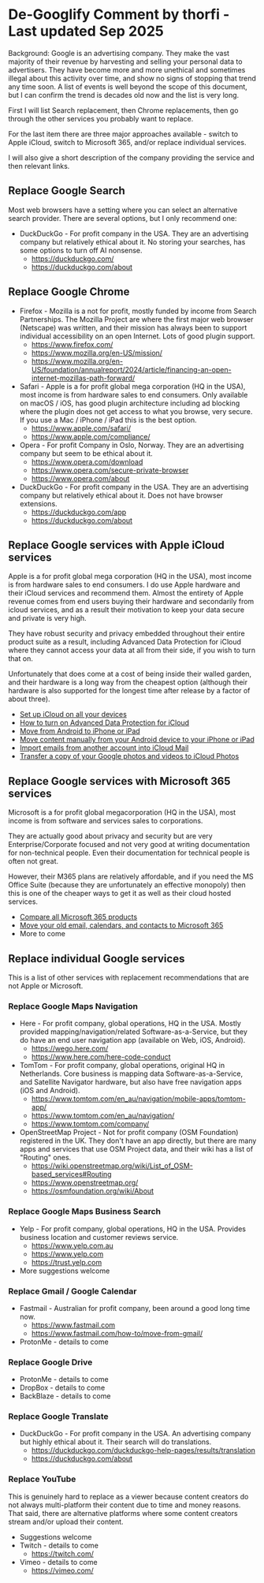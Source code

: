 # De-Googlify Comment by thorfi - Last updated Sep 2025

Background: Google is an advertising company. They make the vast majority of their revenue by harvesting and selling your personal data to advertisers. They have become more and more unethical and sometimes illegal about this activity over time, and show no signs of stopping that trend any time soon. A list of events is well beyond the scope of this document, but I can confirm the trend is decades old now and the list is very long.

First I will list Search replacement, then Chrome replacements, then go through the other services you probably want to replace.

For the last item there are three major approaches available - switch to Apple iCloud, switch to Microsoft 365, and/or replace individual services.

I will also give a short description of the company providing the service and then relevant links.

## Replace Google Search

Most web browsers have a setting where you can select an alternative search provider. There are several options, but I only recommend one:

- DuckDuckGo - For profit company in the USA. They are an advertising company but relatively ethical about it. No storing your searches, has some options to turn off AI nonsense.
    - <https://duckduckgo.com/>
    - <https://duckduckgo.com/about>

## Replace Google Chrome

- Firefox - Mozilla is a not for profit, mostly funded by income from Search Partnerships. The Mozilla Project are where the first major web browser (Netscape) was written, and their mission has always been to support individual accessibility on an open Internet. Lots of good plugin support.
    - <https://www.firefox.com/>
    - <https://www.mozilla.org/en-US/mission/>
    - <https://www.mozilla.org/en-US/foundation/annualreport/2024/article/financing-an-open-internet-mozillas-path-forward/>
- Safari - Apple is a for profit global mega corporation (HQ in the USA), most income is from hardware sales to end consumers. Only available on macOS / iOS, has good plugin architecture including ad blocking where the plugin does not get access to what you browse, very secure. If you use a Mac / iPhone / iPad this is the best option.
    - <https://www.apple.com/safari/>
    - <https://www.apple.com/compliance/>
- Opera - For profit Company in Oslo, Norway. They are an advertising company but seem to be ethical about it.
    - <https://www.opera.com/download>
    - <https://www.opera.com/secure-private-browser>
    - <https://www.opera.com/about>
- DuckDuckGo - For profit company in the USA. They are an advertising company but relatively ethical about it. Does not have browser extensions.
    - <https://duckduckgo.com/app>
    - <https://duckduckgo.com/about>

## Replace Google services with Apple iCloud services

Apple is a for profit global mega corporation (HQ in the USA), most income is from hardware sales to end consumers. I do use Apple hardware and their iCloud services and recommend them. Almost the entirety of Apple revenue comes from end users buying their hardware and secondarily from icloud services, and as a result their motivation to keep your data secure and private is very high.

They have robust security and privacy embedded throughout their entire product suite as a result, including Advanced Data Protection for iCloud where they cannot access your data at all from their side, if you wish to turn that on.

Unfortunately that does come at a cost of being inside their walled garden, and their hardware is a long way from the cheapest option (although their hardware is also supported for the longest time after release by a factor of about three).

- [Set up iCloud on all your devices](https://support.apple.com/en-au/guide/icloud/mmfc0f1e2a/icloud)
- [How to turn on Advanced Data Protection for iCloud](https://support.apple.com/en-au/108756)
- [Move from Android to iPhone or iPad](https://support.apple.com/en-au/118670)
- [Move content manually from your Android device to your iPhone or iPad](https://support.apple.com/en-au/104965)
- [Import emails from another account into iCloud Mail](https://support.apple.com/en-au/guide/icloud/mm63d98f4438/icloud)
- [Transfer a copy of your Google photos and videos to iCloud Photos](https://support.apple.com/en-au/120924)

## Replace Google services with Microsoft 365 services

Microsoft is a for profit global megacorporation (HQ in the USA), most income is from software and services sales to corporations.

They are actually good about privacy and security but are very Enterprise/Corporate focused and not very good at writing documentation for non-technical people. Even their documentation for technical people is often not great.

However, their M365 plans are relatively affordable, and if you need the MS Office Suite (because they are unfortunately an effective monopoly) then this is one of the cheaper ways to get it as well as their cloud hosted services.

- [Compare all Microsoft 365 products](https://www.microsoft.com/en-au/microsoft-365/buy/compare-all-microsoft-365-products)
- [Move your old email, calendars, and contacts to Microsoft 365](https://support.microsoft.com/en-us/office/move-your-old-email-calendars-and-contacts-to-microsoft-365-2c37f0b7-2915-423c-b35e-9e03267f23dc)
- More to come

## Replace individual Google services

This is a list of other services with replacement recommendations that are not Apple or Microsoft.

### Replace Google Maps Navigation

- Here - For profit company, global operations, HQ in the USA. Mostly provided mapping/navigation/related Software-as-a-Service, but they do have an end user navigation app (available on Web, iOS, Android).
    - <https://wego.here.com/>
    - <https://www.here.com/here-code-conduct>
- TomTom - For profit company, global operations, original HQ in Netherlands. Core business is mapping data Software-as-a-Service, and Satellite Navigator hardware, but also have free navigation apps (iOS and Android).
    - <https://www.tomtom.com/en_au/navigation/mobile-apps/tomtom-app/>
    - <https://www.tomtom.com/en_au/navigation/>
    - <https://www.tomtom.com/company/>
- OpenStreetMap Project - Not for profit company (OSM Foundation) registered in the UK. They don't have an app directly, but there are many apps and services that use OSM Project data, and their wiki has a list of "Routing" ones.
    - <https://wiki.openstreetmap.org/wiki/List_of_OSM-based_services#Routing>
    - <https://www.openstreetmap.org/>
    - <https://osmfoundation.org/wiki/About>

### Replace Google Maps Business Search

- Yelp - For profit company, global operations, HQ in the USA. Provides business location and customer reviews service.
    - <https://www.yelp.com.au>
    - <https://www.yelp.com>
    - <https://trust.yelp.com>
- More suggestions welcome

### Replace Gmail / Google Calendar

- Fastmail - Australian for profit company, been around a good long time now.
    - <https://www.fastmail.com>
    - <https://www.fastmail.com/how-to/move-from-gmail/>
- ProtonMe - details to come

### Replace Google Drive

- ProtonMe - details to come
- DropBox - details to come
- BackBlaze - details to come

### Replace Google Translate

- DuckDuckGo - For profit company in the USA. An advertising company but highly ethical about it. Their search will do translations.
    - <https://duckduckgo.com/duckduckgo-help-pages/results/translation>
    - <https://duckduckgo.com/about>

### Replace YouTube

This is genuinely hard to replace as a viewer because content creators do not always multi-platform their content due to time and money reasons. That said, there are alternative platforms where some content creators stream and/or upload their content.

- Suggestions welcome
- Twitch - details to come
    - <https://twitch.com/>
- Vimeo - details to come
    - <https://vimeo.com/>

